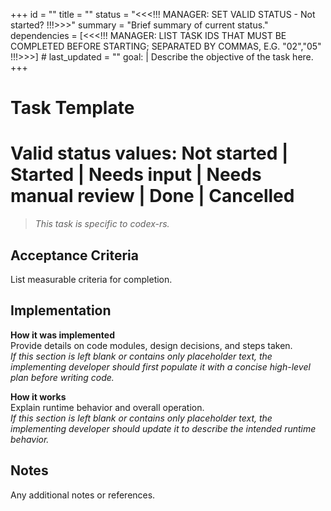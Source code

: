 +++
id = "<NN>"
title = "<Task Title>"
status = "<<<!!! MANAGER: SET VALID STATUS  - Not started? !!!>>>"
summary = "Brief summary of current status."
dependencies = [<<<!!! MANAGER: LIST TASK IDS THAT MUST BE COMPLETED BEFORE STARTING; SEPARATED BY COMMAS, E.G. "02","05" !!!>>>] # <!-- Manager rationale: explain why these dependencies are required and why other tasks are not. -->
last_updated = "<timestamp in ISO format>"
goal: |
  Describe the objective of the task here.
+++

# Task Template

# Valid status values: Not started | Started | Needs input | Needs manual review | Done | Cancelled


> *This task is specific to codex-rs.*

## Acceptance Criteria

List measurable criteria for completion.

## Implementation
**How it was implemented**  
Provide details on code modules, design decisions, and steps taken.  
*If this section is left blank or contains only placeholder text, the implementing developer should first populate it with a concise high-level plan before writing code.*

**How it works**  
Explain runtime behavior and overall operation.  
*If this section is left blank or contains only placeholder text, the implementing developer should update it to describe the intended runtime behavior.*

## Notes

Any additional notes or references.
